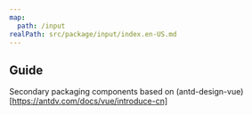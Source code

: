 ```yaml
---
map:
  path: /input
realPath: src/package/input/index.en-US.md
---
```


## Guide

Secondary packaging components based on (antd-design-vue)[https://antdv.com/docs/vue/introduce-cn]
